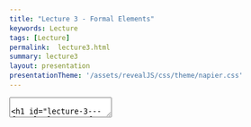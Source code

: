 ```yaml
---
title: "Lecture 3 - Formal Elements"
keywords: Lecture
tags: [Lecture]
permalink:  lecture3.html
summary: lecture3
layout: presentation
presentationTheme: '/assets/revealJS/css/theme/napier.css' 
---
```

<section data-markdown data-separator="^\n---\n$" data-separator-vertical="^\n--\n$">
<textarea data-template>

# Lecture 3 - Formal Elements of Games
### SET09121 - Games Engineering

<br><br>
Babis Koniaris
<br>


School of Computing. Edinburgh Napier University


---

# Recommended Reading

Game Design Workshop. 4th Edition. Tracy Fullerton (2019).

- Read Chapter 3 on Formal Elements.
- Digital copies are available in the library.

![GameDesignWorkshopBook](assets/images/gdw_book.jpg)

---

# What are the Formal Elements of Games?

- Structure of the game. Without them, the game is not a game anymore.
- Fullerton defines eight elements:
    -  Players
    -  Objectives
    -  Procedures
    -  Rules
    -  Resources
    -  Conflict
    -  Boundaries
    -  Outcome
- The Formal Elements help us define games from a design perspective
- ** We can also use these elements to scope the technical features**

---

# Players

---

# Players: who plays and why?

- Games are designed for the players.
    - You must consider your game genre and target audience.
- A game should start with an invitation to play. You want to entice the player.
    - Cinemas dim their lights. <!-- .element: class="fragment" -->
    - A book uses a cover. <!-- .element: class="fragment" -->
    - A game has a title screen or introduction video. <!-- .element: class="fragment" -->


---

# Mulitplayer games

- The invitation to play can become quite complicated in multiplayer games.
- Can you name unique challenges when inviting players to a multiplayer online game?
    - You need to check how many players want to join and how many are needed. <!-- .element: class="fragment" -->
    - Are all of them ready? <!-- .element: class="fragment" -->
    - Which role is assigned to which player? <!-- .element: class="fragment" -->
    - Are there any teams? <!-- .element: class="fragment" -->

---

# Player Interaction Patterns

- A **Player Interaction Pattern** helps us define how players play the games.
- There are seven key types:
    - Single-player versus the game.
    - Multiple individual players versus the game.
    - Player versus player.
    - Unilateral competition.
    - Multilateral competition.
    - Cooperative play.
    - Team competition.

---

# Single-player versus the game

- A single player competes against the game system.

![SinglePlayerVersusGame](assets/images/SinglePlayerVersusGame.png)

(Image source: T.Fullerton. Game Design Workshop. 4th Edition, 2019.)

---

# Multiple individual players versus the game

- Multiple players competes against the game system.
- They do not compete against each other and the action is not directed at other players.

![MultipleIndividualsVsGame](assets/images/MultipleIndividualsVsGame.png)

(Image source: T.Fullerton. Game Design Workshop. 4th Edition, 2019.)

---

# Player versus player

- Two players directly compete.
- Within games, the term "Player versus Player" might be used differently.

![PlayerVsPlayer](assets/images/PlayerVsPlayer.png) 

(Image source: T.Fullerton. Game Design Workshop. 4th Edition, 2019.)

---

# Unilateral competition

- Two or more players compete against one single player.

![UnilateralCompetition](assets/images/UnilateralCompetition.png)

(Image source: T.Fullerton. Game Design Workshop. 4th Edition, 2019.)

---

# Multilateral competition

- Three or more players compete against each other.

![MultilateralCompetition](assets/images/MultilateralCompetition.png)

(Image source: T.Fullerton. Game Design Workshop. 4th Edition, 2019.)

---

# Cooperative play.

- Two or more players cooperate against the game system.

![CooperativePlay](assets/images/CooperativePlay.png)

(Image source: T.Fullerton. Game Design Workshop. 4th Edition, 2019.)

---

# Team competition.

- Two or more groups compete against each other.

![TeamCompetition](assets/images/TeamCompetition.png)

(Image source: T.Fullerton. Game Design Workshop. 4th Edition, 2019.)

---

# Example: Witcher 3

- What is the Player Interaction Pattern?

![Wither3](assets/images/witcher3.jpg)<!-- .element height="60%" width="45%" -->

- Single-player versus the game <!-- .element: class="fragment" -->

---

# Example: World of Warcraft

- What is the Player Interaction Pattern?

![WorldOfWarcraft](assets/images/wow.jpg)<!-- .element height="60%" width="45%" -->

- Multiple individual players versus the game. <!-- .element: class="fragment" -->
- Player versus player. <!-- .element: class="fragment" -->
- Cooperative play. <!-- .element: class="fragment" -->
- Team competition. <!-- .element: class="fragment" -->

---

# Example: Fortnite

- What is the Player Interaction Pattern?

![Fortnite](assets/images/fortnite_win.jpg)<!-- .element height="60%" width="45%" -->

- Multilateral competition <!-- .element: class="fragment" -->
- Team competition <!-- .element: class="fragment" -->

---

# Player Roles

- You need to define what the player's task is in the game. <!-- .element: class="fragment" -->
- Some games offer different roles for the player to choose from. <!-- .element: class="fragment" -->
    - A Game Master in Dungeons and Dragons has a different role than the other players. <!-- .element: class="fragment" -->
    - One team member might be the party leader. <!-- .element: class="fragment" -->
- Different roles might have different rules associated with them. <!-- .element: class="fragment" -->

---

# Objectives

---

# Objectives: providing drive and challenge to the player

- Players are the heart of the game experience, objectives drive the experience. <!-- .element: class="fragment" -->
- Objectives provide a challenge to the player that should be achievable. <!-- .element: class="fragment" -->
- Objectives also set the overall feel of the game: <!-- .element: class="fragment" -->
    - FPS: killing and survival. <!-- .element: class="fragment" -->
    - The Sims: Manage the lives of simulated people. <!-- .element: class="fragment" -->
- Objectives may also be made up of sub-objectives. <!-- .element: class="fragment" -->
    - Side quests are similar, but normally distinct. <!-- .element: class="fragment" -->

---

# Common Objective Types

- Capture  <!-- .element: class="fragment" -->
    - Take or destroy soemthing from the oponent.  <!-- .element: class="fragment" -->
- Chase  <!-- .element: class="fragment" -->
    - Catch an opponunt or elude one.  <!-- .element: class="fragment" -->
- Race <!-- .element: class="fragment" -->
    - Reach the goal before all other players. <!-- .element: class="fragment" -->
- Alignment <!-- .element: class="fragment" -->
    - Arrange pieces in certain configurations or categories. <!-- .element: class="fragment" -->
- Rescue / escape <!-- .element: class="fragment" -->
    - Get a designated unit to safety. <!-- .element: class="fragment" -->
- Forbidden act <!-- .element: class="fragment" -->
    - Try to make other players perform a forbidden action (laughing, say a word, etc.). <!-- .element: class="fragment" -->

---

# Common Objective Types (cont.)

- Construction <!-- .element: class="fragment" -->
    - Build, maintain, and manage objects. <!-- .element: class="fragment" -->
- Exploration <!-- .element: class="fragment" -->
    - Explore different game areas. <!-- .element: class="fragment" -->
- Solution <!-- .element: class="fragment" -->
    - Solve a problem or puzzle. <!-- .element: class="fragment" -->
- Outwit <!-- .element: class="fragment" -->
    - Gain and use knowledge to defeat the other players. <!-- .element: class="fragment" -->

---

# Exercise

- What is the objective in Super Mario Bros?

![SuperMarioBros](assets/images/mario.jpg) <!-- .element height="60%" width="45%" -->

- Saving the princess?
- Reaching the end of the level?
- Jumping on enemies?

---

# Procedures

---

# Procedures: How we Interact with and Control the Game

- **Procedures** describe how we interact with the game world and how we can act within the game world.
- Video games typically define procedures via the input control mechanisms.
- Procedures can be broadly broken down into four categories:
    - Starting actions.
    - Progression of action.
    - Special actions.
    - Resolving actions.

---

# Example: Mario's Jump

- Mario's jump is one of the best examples of a 'simple' procedure <!-- .element: class="fragment" -->
- But it gives a huge amount of freedom and flexibility <!-- .element: class="fragment" -->

<iframe width="560" height="315" src="https://www.youtube.com/embed/7daTGyVZ60I" frameborder="0" allow="accelerometer; autoplay; encrypted-media; gyroscope; picture-in-picture" allowfullscreen></iframe> <!-- .element: class="fragment" -->

---

# System Procedures

- Video games are complex systems.
- Numerous procedures are running behind the scenes to respond to player actions.
    - Compare Dungeons and Dragons to a video game RPG.
- Example: Calculating the damage based on attributes and random rolls.

![image](assets/images/dnd.jpg) <!-- .element width="40%"  -->
![image](assets/images/neverwinter.jpg) <!-- .element width="40%"  -->


---

# Rules

---

# Rules: Defining Objects and Restric Actions

- **Rules** define the objects and restrict actions in the game.
- In chess, the rules define different objects: <!-- .element: class="fragment" -->
    - King: Can only move one tile in any direction. <!-- .element: class="fragment" -->
    - Bishop: Can only move diagonal. <!-- .element: class="fragment" -->
- In a RTS game, rules define different unit types: <!-- .element: class="fragment" -->
    - A tank might have more HP than infantry. <!-- .element: class="fragment" -->
    - The type and amount of damage might be different. <!-- .element: class="fragment" -->
- A rule can restrict what you can do in a city builder: <!-- .element: class="fragment" -->
    - You can only build a building if you have enough money. <!-- .element: class="fragment" -->
    - You can only build an airport when you reached a population of 100 000. <!-- .element: class="fragment" -->

---

# Example: Rules Defining a shotgun

- Consider a shotgun in a FPS:
    - Cost: $500, Damage: 20 <!-- .element: class="fragment" -->
    - Spread: 10, Range: 5 <!-- .element: class="fragment" -->
    - Ammo: 2, Magazine: 12 <!-- .element: class="fragment" -->
- We can also use rules to restrict certain actions for progression purposes. <!-- .element: class="fragment" -->
    - The shotgun will be available for purchase only after finishing chapter 1 of the campaign.
- Providing all capabilities at once can confuse and frustrate the player. <!-- .element: class="fragment" -->

---

# Rules Determining Effects

- Rules that trigger events or effects are very useful when considering the procedures of our game.
- We can boil down such rules to a collection of `if` statements:
    - `if player’s health == 0 then player dies.`
    - `if player picks up apple then health += 10.`
    - etc.

---

# Resources

---

# Resources: providing in-game assets


A **resource** is an asset that provides the player with an advantage, allows the player to reach certain objectives, or allows the player to perform certain procedures.


- Resources are ubiquitous in games:
    - Monopoly has money and property.
    - Command & Conquer has Tiberium.
    - Halo has health, ammunition, and shields.

 ![BorderlandsLootBox](http://lootmaster.weebly.com/uploads/3/8/1/3/38139257/7052736.jpg) <!-- .element height="250px" -->
 ![UThealthPack](assets/images/uthealthpack.jpg) <!-- .element height="250px" -->

---

# Examples of Resource Types

Try to name some examples of resources.

- Lives <!-- .element: class="fragment" -->
- Units <!-- .element: class="fragment" -->
- Health <!-- .element: class="fragment" -->
- Currency <!-- .element: class="fragment" -->
- Inventory <!-- .element: class="fragment" -->
- Special terrain <!-- .element: class="fragment" -->
- Actions <!-- .element: class="fragment" -->
- Power-ups <!-- .element: class="fragment" -->
- Time <!-- .element: class="fragment" -->

---

# Conflict

---

# Conflict: Clash between Objectives, Procedures, Rules, and Resources

- **Conflict** occurs due to a clash between the objectives, the procedures, the rules, and the resources.
- A great example is golf. <!-- .element: class="fragment" -->
    - The objective is simple: put the ball in the hole ... <!-- .element: class="fragment" -->
    - ...but the hole and ball are small ... <!-- .element: class="fragment" -->
    - ...and you can only move the ball with a little stick ... <!-- .element: class="fragment" -->
    - ...and the hole is away over there! <!-- .element: class="fragment" -->
- Conflict increases the challenge, which increases the fun. <!-- .element: class="fragment" -->
- Some Conflict examples: <!-- .element: class="fragment" -->
    - Obstacles: physical or conceptual.
    - Opponents: NPCs or other players.
    - Dilemmas: putting real choice in a game.

---

# Example: Starcraft 2

- What is the conflict here?

 ![Starcraft2](assets/images/Starcraf2.png)

 - Obstacles: Limits on how many units you can build. <!-- .element: class="fragment" -->
 - Opponents: AI or other player. <!-- .element: class="fragment" -->
 - Dilemmas: On what unit or tech should I spend my resources? <!-- .element: class="fragment" -->

---

# Boundaries

---

# Boundaries

- **Boundaries** define where the game is taking place.
- Games exist in a world where the formal elements exist. <!-- .element: class="fragment" -->
    - Sometimes called the magic circle.
- Boundaries can be physical. <!-- .element: class="fragment" -->
    - The normal approach in video games.
    - Screen boundaries, 3D world boundaries, etc. are all examples of this.
- Boundaries can be conceptual. <!-- .element: class="fragment" -->
    - The players make an agreement to stay within the rules of the game.


---

# Outcome

---

# Outcome

- The **outcome** is the expected payoff from playing the game.
- How do we resolve the objectives that the game sets out?
- What, if any, is the end state of the game?
- Winning is a traditional end point.
    - The game state where one of the winning conditions (objectives) has been met.
- Some games continue without end points.
    - Sim City, Factorio (if you ignore the rocket), The Sims


---

# Summary


---

# Try Describing a Game Using the Formal Elements

- After the class, try and describe a game (board, video, or social) using the vocabulary of formal elements.
- Try to go into some real depth: it will help you understand games more.
- Think about the formal elements whenever you play a game. Try and pick apart the individual elements of the game to get a better understanding of how it is put together.


---

# Summary

- **Players**: Who is playing our game?
- **Objectives**: What is the goal of playing the game?
- **Procedures**: How is the game played?
- **Rules**: What are the restrictions on how the game is played?
- **Resources**: What assets are available in the game?
- **Conflict**: How do the objectives, procedures, rules, and resources constrain each other?
- **Boundaries**: Where is the game played?
- **Outcome**: How is the game resolved?
